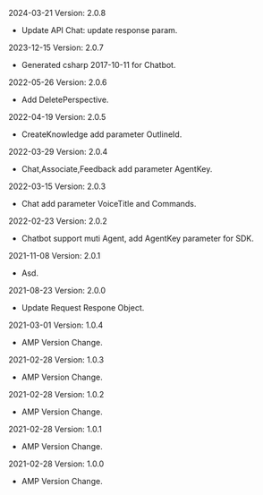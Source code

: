 2024-03-21 Version: 2.0.8
- Update API Chat: update response param.


2023-12-15 Version: 2.0.7
- Generated csharp 2017-10-11 for Chatbot.

2022-05-26 Version: 2.0.6
- Add DeletePerspective.

2022-04-19 Version: 2.0.5
- CreateKnowledge add parameter OutlineId.

2022-03-29 Version: 2.0.4
- Chat,Associate,Feedback add parameter AgentKey.

2022-03-15 Version: 2.0.3
- Chat add parameter VoiceTitle and Commands.

2022-02-23 Version: 2.0.2
- Chatbot support muti Agent, add AgentKey parameter for SDK.

2021-11-08 Version: 2.0.1
- Asd.

2021-08-23 Version: 2.0.0
- Update Request Respone Object.

2021-03-01 Version: 1.0.4
- AMP Version Change.

2021-02-28 Version: 1.0.3
- AMP Version Change.

2021-02-28 Version: 1.0.2
- AMP Version Change.

2021-02-28 Version: 1.0.1
- AMP Version Change.

2021-02-28 Version: 1.0.0
- AMP Version Change.

